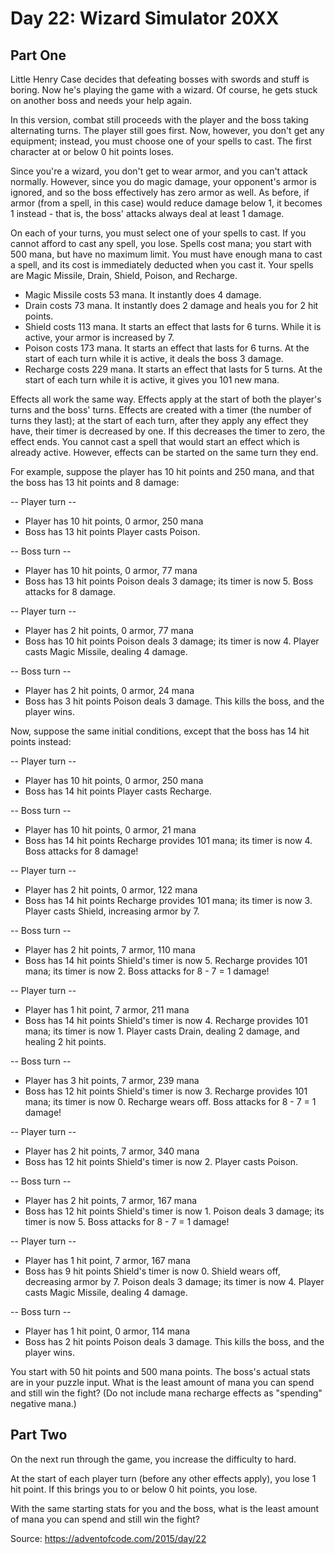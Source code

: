 # Day 22: Wizard Simulator 20XX

## Part One

Little Henry Case decides that defeating bosses with swords and stuff is boring. Now he's playing the game with a wizard. Of course, he gets stuck on another boss and needs your help again.

In this version, combat still proceeds with the player and the boss taking alternating turns. The player still goes first. Now, however, you don't get any equipment; instead, you must choose one of your spells to cast. The first character at or below 0 hit points loses.

Since you're a wizard, you don't get to wear armor, and you can't attack normally. However, since you do magic damage, your opponent's armor is ignored, and so the boss effectively has zero armor as well. As before, if armor (from a spell, in this case) would reduce damage below 1, it becomes 1 instead - that is, the boss' attacks always deal at least 1 damage.

On each of your turns, you must select one of your spells to cast. If you cannot afford to cast any spell, you lose. Spells cost mana; you start with 500 mana, but have no maximum limit. You must have enough mana to cast a spell, and its cost is immediately deducted when you cast it. Your spells are Magic Missile, Drain, Shield, Poison, and Recharge.

-   Magic Missile costs 53 mana. It instantly does 4 damage.
-   Drain costs 73 mana. It instantly does 2 damage and heals you for 2 hit points.
-   Shield costs 113 mana. It starts an effect that lasts for 6 turns. While it is active, your armor is increased by 7.
-   Poison costs 173 mana. It starts an effect that lasts for 6 turns. At the start of each turn while it is active, it deals the boss 3 damage.
-   Recharge costs 229 mana. It starts an effect that lasts for 5 turns. At the start of each turn while it is active, it gives you 101 new mana.

Effects all work the same way. Effects apply at the start of both the player's turns and the boss' turns. Effects are created with a timer (the number of turns they last); at the start of each turn, after they apply any effect they have, their timer is decreased by one. If this decreases the timer to zero, the effect ends. You cannot cast a spell that would start an effect which is already active. However, effects can be started on the same turn they end.

For example, suppose the player has 10 hit points and 250 mana, and that the boss has 13 hit points and 8 damage:

-- Player turn --

-   Player has 10 hit points, 0 armor, 250 mana
-   Boss has 13 hit points
    Player casts Poison.

-- Boss turn --

-   Player has 10 hit points, 0 armor, 77 mana
-   Boss has 13 hit points
    Poison deals 3 damage; its timer is now 5.
    Boss attacks for 8 damage.

-- Player turn --

-   Player has 2 hit points, 0 armor, 77 mana
-   Boss has 10 hit points
    Poison deals 3 damage; its timer is now 4.
    Player casts Magic Missile, dealing 4 damage.

-- Boss turn --

-   Player has 2 hit points, 0 armor, 24 mana
-   Boss has 3 hit points
    Poison deals 3 damage. This kills the boss, and the player wins.

Now, suppose the same initial conditions, except that the boss has 14 hit points instead:

-- Player turn --

-   Player has 10 hit points, 0 armor, 250 mana
-   Boss has 14 hit points
    Player casts Recharge.

-- Boss turn --

-   Player has 10 hit points, 0 armor, 21 mana
-   Boss has 14 hit points
    Recharge provides 101 mana; its timer is now 4.
    Boss attacks for 8 damage!

-- Player turn --

-   Player has 2 hit points, 0 armor, 122 mana
-   Boss has 14 hit points
    Recharge provides 101 mana; its timer is now 3.
    Player casts Shield, increasing armor by 7.

-- Boss turn --

-   Player has 2 hit points, 7 armor, 110 mana
-   Boss has 14 hit points
    Shield's timer is now 5.
    Recharge provides 101 mana; its timer is now 2.
    Boss attacks for 8 - 7 = 1 damage!

-- Player turn --

-   Player has 1 hit point, 7 armor, 211 mana
-   Boss has 14 hit points
    Shield's timer is now 4.
    Recharge provides 101 mana; its timer is now 1.
    Player casts Drain, dealing 2 damage, and healing 2 hit points.

-- Boss turn --

-   Player has 3 hit points, 7 armor, 239 mana
-   Boss has 12 hit points
    Shield's timer is now 3.
    Recharge provides 101 mana; its timer is now 0.
    Recharge wears off.
    Boss attacks for 8 - 7 = 1 damage!

-- Player turn --

-   Player has 2 hit points, 7 armor, 340 mana
-   Boss has 12 hit points
    Shield's timer is now 2.
    Player casts Poison.

-- Boss turn --

-   Player has 2 hit points, 7 armor, 167 mana
-   Boss has 12 hit points
    Shield's timer is now 1.
    Poison deals 3 damage; its timer is now 5.
    Boss attacks for 8 - 7 = 1 damage!

-- Player turn --

-   Player has 1 hit point, 7 armor, 167 mana
-   Boss has 9 hit points
    Shield's timer is now 0.
    Shield wears off, decreasing armor by 7.
    Poison deals 3 damage; its timer is now 4.
    Player casts Magic Missile, dealing 4 damage.

-- Boss turn --

-   Player has 1 hit point, 0 armor, 114 mana
-   Boss has 2 hit points
    Poison deals 3 damage. This kills the boss, and the player wins.

You start with 50 hit points and 500 mana points. The boss's actual stats are in your puzzle input. What is the least amount of mana you can spend and still win the fight? (Do not include mana recharge effects as "spending" negative mana.)

## Part Two

On the next run through the game, you increase the difficulty to hard.

At the start of each player turn (before any other effects apply), you lose 1 hit point. If this brings you to or below 0 hit points, you lose.

With the same starting stats for you and the boss, what is the least amount of mana you can spend and still win the fight?

Source: https://adventofcode.com/2015/day/22
